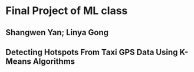 # Final Project of ML class
## Shangwen Yan; Linya Gong
## Detecting Hotspots From Taxi GPS Data Using K-Means Algorithms
